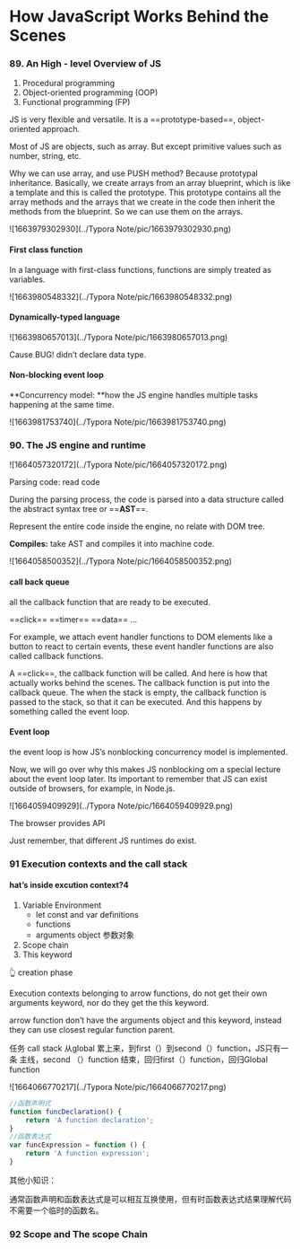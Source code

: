 # How JavaScript Works Behind the Scenes

### 89. An High - level Overview of JS

1. Procedural programming
2. Object-oriented programming (OOP)
3. Functional programming (FP)

JS is very flexible and versatile. It is a ==prototype-based==, object-oriented approach.

Most of JS are objects, such as array. But except primitive values such as number, string, etc.

Why we can use array, and use PUSH method? Because prototypal inheritance. Basically, we create arrays from an array blueprint, which is like a template and this is called the prototype. This prototype contains all the array methods and the arrays that we create in the code then inherit the methods from the blueprint. So we can use them on the arrays.

![1663979302930](../Typora Note/pic/1663979302930.png) 

#### First class function

In a language with first-class functions, functions are simply treated as variables.

![1663980548332](../Typora Note/pic/1663980548332.png)

#### Dynamically-typed language

![1663980657013](../Typora Note/pic/1663980657013.png)

Cause BUG! didn’t declare data type.

#### Non-blocking event loop

**Concurrency model: **how the JS engine handles multiple tasks happening at the same time.

![1663981753740](../Typora Note/pic/1663981753740.png)

### 90. The JS engine and runtime

![1664057320172](../Typora Note/pic/1664057320172.png)

Parsing code: read code

During the parsing process, the code is parsed into a data structure called the abstract syntax tree or ==**AST**==.

Represent the entire code inside the engine, no relate with DOM tree.

**Compiles:** take AST and compiles it into machine code.

![1664058500352](../Typora Note/pic/1664058500352.png)

#### call back queue

all the callback function that are ready to be executed. 

==click==   ==timer==    ==data==  ...

For example, we attach event handler functions to DOM elements like a button to react to certain events, these event handler functions are also called callback functions.

A ==click==, the callback function will be called. And here is how that actually works behind the scenes. The callback function is put into the callback queue. The when the stack is empty, the callback function is passed to the stack, so that it can be executed. And this happens by something called the event loop.

#### Event loop

the event loop is how JS’s nonblocking concurrency model is implemented. 

Now, we will go over why this makes JS nonblocking om a special lecture about the event loop later. Its important to remember that JS can exist outside of browsers, for example, in Node.js.

![1664059409929](../Typora Note/pic/1664059409929.png)

The browser provides API

Just remember, that different JS runtimes do exist.

### 91 Execution contexts and the call stack

#### hat’s inside excution context?4

1. Variable Environment
   - let const and var definitions
   - functions
   - arguments object 参数对象
2. Scope chain
3. This keyword

👆 creation phase

Execution contexts belonging to arrow functions, do not get their own arguments keyword, nor do they get the this keyword. 

arrow function don’t have the arguments object and this keyword, instead they can use closest regular function parent. 

任务 call stack 从global 累上来，到first（）到second（）function，JS只有一条 主线，second （）function 结束，回归first（）function，回归Global function 



![1664066770217](../Typora Note/pic/1664066770217.png)

```javascript
//函数声明式
function funcDeclaration() { 
	return 'A function declaration'; 
} 
//函数表达式 
var funcExpression = function () { 
	return 'A function expression'; 
}
```

其他小知识：

通常函数声明和函数表达式是可以相互互换使用，但有时函数表达式结果理解代码不需要一个临时的函数名。

### 92 Scope and The scope Chain



































